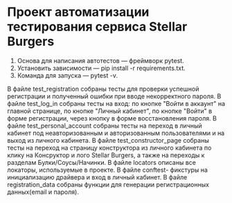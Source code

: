 # Проект автоматизации тестирования сервиса Stellar Burgers
1. Основа для написания автотестов — фреймворк pytest.
2. Установить зависимости — pip install -r requirements.txt.
3. Команда для запуска — pytest -v. 

В файле test_registration собраны тесты для проверки успешной регистрации и полученный ошибки при вводе некорректного пароля.
В файле test_log_in собраны тесты на вход: по кнопке "Войти в аккаунт" на главной странице, по кнопке "Личный кабинет", по кнопке "Войти" в форме регистрации, через кнопку в форме восстановления пароля.
В файле test_personal_account собраны тесты на переход в личный кабинет под неавторизованным и авторизованным пользователями и на выход из личного кабинета.
В файле test_constructor_page собраны тесты на переход на страницу конструктора из личного кабинета по клику на Консруктор и лого Stellar Burgers, а также на переходы к разделам Булки/Соусы/Начинки.
В файле locators описаны все локаторы, используемые в проекте.
В файле conftest- фикстуры на инициализацию драйвера и вход в личный кабинет.
В файле registration_data собраны функции для генерации регистрационных данных(email и пароля). 
